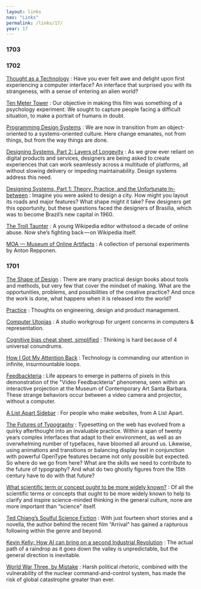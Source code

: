 ```yaml
---
layout: links
nav: "Links"
permalink: /links/17/
year: 17
---
```


### 1703



### 1702

[Thought as a Technology](http://cognitivemedium.com/tat/index.html)
: Have you ever felt awe and delight upon first experiencing a computer interface? An interface that surprised you with its strangeness, with a sense of entering an alien world?

[Ten Meter Tower](https://mobile.nytimes.com/2017/01/30/opinion/ten-meter-tower.html)
: Our objective in making this film was something of a psychology experiment: We sought to capture people facing a difficult situation, to make a portrait of humans in doubt.

[Programming Design Systems](https://programmingdesignsystems.com/introduction/)
: We are now in transition from an object-oriented to a systems-oriented culture. Here change emanates, not from things, but from the way things are done.

[Designing Systems, Part 2: Layers of Longevity](https://paulrobertlloyd.com/2017/01/designing_systems_part_2)
: As we grow ever reliant on digital products and services, designers are being asked to create experiences that can work seamlessly across a multitude of platforms, all without slowing delivery or impeding maintainability. Design systems address this need.

[Designing Systems, Part 1: Theory, Practice, and the Unfortunate In-between](https://paulrobertlloyd.com/2017/01/designing_systems_part_1)
: Imagine you were asked to design a city. How might you layout its roads and major features? What shape might it take? Few designers get this opportunity, but these questions faced the designers of Brasília, which was to become Brazil’s new capital in 1960.

[The Troll Taunter](https://backchannel.com/one-womans-brilliant-fuck-you-to-wikipedia-trolls-aab4107d374b)
: A young Wikipedia editor withstood a decade of online abuse. Now she’s fighting back — on Wikipedia itself.

[MOA — Museum of Online Artifacts](http://moa.repponen.com/)
: A collection of personal experiments by Anton Repponen.

### 1701

[The Shape of Design](http://shapeofdesignbook.com/)
: There are many practical design books about tools and methods, but very few that cover the mindset of making. What are the opportunities, problems, and possibilities of the creative practice? And once the work is done, what happens when it is released into the world?

[Practice](https://postlight.com/practice/#matt-haughey)
: Thoughts on engineering, design and product management.

[Computer Utopias](http://chrisnovello.com/teaching/risd/computer-utopias/)
: A studio workgroup for urgent concerns in computers & representation.

[Cognitive bias cheat sheet, simplified](https://medium.com/thinking-is-hard/4-conundrums-of-intelligence-2ab78d90740f)
: Thinking is hard because of 4 universal conundrums.

[How I Got My Attention Back](https://backchannel.com/how-i-got-my-attention-back-c7fc9297d347)
: Technology is commanding our attention in infinite, insurmountable loops.

[Feedbackteria](http://ethanturpin.com/)
: Life appears to emerge in patterns of pixels in this demonstration of the "Video Feedbackteria" phenomena, seen within an interactive projection at the Museum of Contemporary Art Santa Barbara. These strange behaviors occur between a video camera and projector, without a computer.

[A List Apart Sidebar](https://medium.com/alistapart)
: For people who make websites, from A List Apart.

[The Futures of Typography](https://robinrendle.com/essays/futures-of-typography/)
: Typesetting on the web has evolved from a quirky afterthought into an invaluable practice. Within a span of twenty years complex interfaces that adapt to their environment, as well as an overwhelming number of typefaces, have bloomed all around us. Likewise, using animations and transitions or balancing display text in conjunction with powerful OpenType features became not only possible but expected. So where do we go from here? What are the skills we need to contribute to the future of typography? And what do two ghostly figures from the 15th century have to do with that future?

[What scientific term or concept ought to be more widely known?](https://www.edge.org/annual-question/what-scientific-term-or%C2%A0concept-ought-to-be-more-widely-known)
: Of all the scientific terms or concepts that ought to be more widely known to help to clarify and inspire science-minded thinking in the general culture, none are more important than “science” itself.

[Ted Chiang’s Soulful Science Fiction](http://www.newyorker.com/culture/persons-of-interest/ted-chiangs-soulful-science-fiction)
: With just fourteen short stories and a novella, the author behind the recent film “Arrival” has gained a rapturous following within the genre and beyond.

[Kevin Kelly: How AI can bring on a second Industrial Revolution](http://www.ted.com/talks/kevin_kelly_how_ai_can_bring_on_a_second_industrial_revolution)
: The actual path of a raindrop as it goes down the valley is unpredictable, but the general direction is inevitable.

[World War Three, by Mistake](http://www.newyorker.com/news/news-desk/world-war-three-by-mistake)
: Harsh political rhetoric, combined with the vulnerability of the nuclear command-and-control system, has made the risk of global catastrophe greater than ever.
